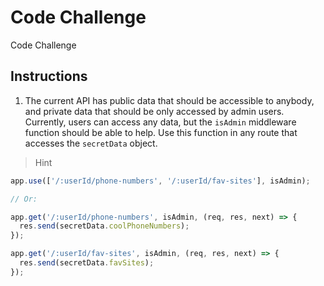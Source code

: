 # Code Challenge

Code Challenge

## Instructions

1. The current API has public data that should be accessible to anybody, and private data that should be only accessed by admin users. Currently, users can access any data, but the ``isAdmin`` middleware function should be able to help. Use this function in any route that accesses the ``secretData`` object.

> Hint
```javascript
app.use(['/:userId/phone-numbers', '/:userId/fav-sites'], isAdmin);

// Or:

app.get('/:userId/phone-numbers', isAdmin, (req, res, next) => {
  res.send(secretData.coolPhoneNumbers);
});

app.get('/:userId/fav-sites', isAdmin, (req, res, next) => {
  res.send(secretData.favSites);
});
```